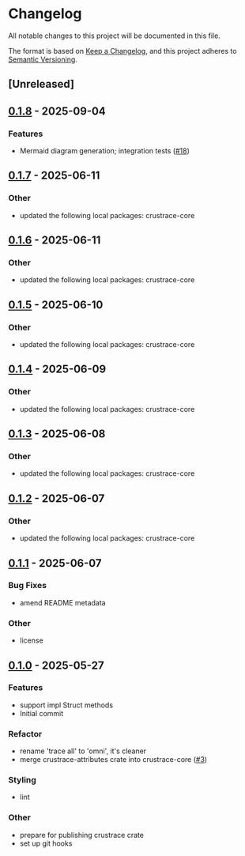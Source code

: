 # Changelog

All notable changes to this project will be documented in this file.

The format is based on [Keep a Changelog](https://keepachangelog.com/en/1.0.0/),
and this project adheres to [Semantic Versioning](https://semver.org/spec/v2.0.0.html).

## [Unreleased]

## [0.1.8](https://github.com/lmmx/crustrace/compare/crustrace-v0.1.7...crustrace-v0.1.8) - 2025-09-04

### <!-- 1 -->Features

- Mermaid diagram generation; integration tests ([#18](https://github.com/lmmx/crustrace/pull/18))

## [0.1.7](https://github.com/lmmx/crustrace/compare/crustrace-v0.1.6...crustrace-v0.1.7) - 2025-06-11

### <!-- 9 -->Other

- updated the following local packages: crustrace-core

## [0.1.6](https://github.com/lmmx/crustrace/compare/crustrace-v0.1.5...crustrace-v0.1.6) - 2025-06-11

### <!-- 9 -->Other

- updated the following local packages: crustrace-core

## [0.1.5](https://github.com/lmmx/crustrace/compare/crustrace-v0.1.4...crustrace-v0.1.5) - 2025-06-10

### <!-- 9 -->Other

- updated the following local packages: crustrace-core

## [0.1.4](https://github.com/lmmx/crustrace/compare/crustrace-v0.1.3...crustrace-v0.1.4) - 2025-06-09

### <!-- 9 -->Other

- updated the following local packages: crustrace-core

## [0.1.3](https://github.com/lmmx/crustrace/compare/crustrace-v0.1.2...crustrace-v0.1.3) - 2025-06-08

### <!-- 9 -->Other

- updated the following local packages: crustrace-core

## [0.1.2](https://github.com/lmmx/crustrace/compare/crustrace-v0.1.1...crustrace-v0.1.2) - 2025-06-07

### <!-- 9 -->Other

- updated the following local packages: crustrace-core

## [0.1.1](https://github.com/lmmx/crustrace/compare/crustrace-v0.1.0...crustrace-v0.1.1) - 2025-06-07

### <!-- 2 -->Bug Fixes

- amend README metadata

### <!-- 9 -->Other

- license

## [0.1.0](https://github.com/lmmx/crustrace/releases/tag/crustrace-v0.1.0) - 2025-05-27

### <!-- 1 -->Features

- support impl Struct methods
- Initial commit

### <!-- 5 -->Refactor

- rename 'trace all' to 'omni', it's cleaner
- merge crustrace-attributes crate into crustrace-core ([#3](https://github.com/lmmx/crustrace/pull/3))

### <!-- 8 -->Styling

- lint

### <!-- 9 -->Other

- prepare for publishing crustrace crate
- set up git hooks

